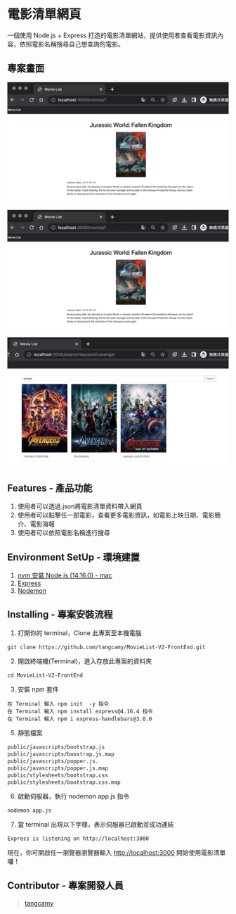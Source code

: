 # 電影清單網頁

一個使用 Node.js + Express 打造的電影清單網站，提供使用者查看電影資訊內容，依照電影名稱搜尋自己想查詢的電影。

## 專案畫面

![image](https://github.com/tangcamy/MovieList-V2-FrontEnd/blob/main/public/img/MovieInformation.png)

![image](https://github.com/tangcamy/MovieList-V2-FrontEnd/blob/main/public/img/MovieInformation.png)

![image](https://github.com/tangcamy/MovieList-V2-FrontEnd/blob/main/public/img/MovieSearch.png)


## Features - 產品功能
1. 使用者可以透過.json將電影清單資料帶入網頁
2. 使用者可以點擊任一部電影，查看更多電影資訊，如電影上映日期、電影簡介、電影海報
3. 使用者可以依照電影名稱進行搜尋


## Environment SetUp - 環境建置
1. [nvm 安裝 Node.js (14.16.0) - mac ](https://github.com/nvm-sh/nvm#installing-and-updating)
2. [Express](https://expressjs.com/)
3. [Nodemon](https://www.npmjs.com/package/nodemon)

## Installing - 專案安裝流程

1. 打開你的 terminal，Clone 此專案至本機電腦

```
git clone https://github.com/tangcamy/MovieList-V2-FrontEnd.git
```

2. 開啟終端機(Terminal)，進入存放此專案的資料夾

```
cd MovieList-V2-FrontEnd
```

3. 安裝 npm 套件

```
在 Terminal 輸入 npm init  -y 指令 
在 Terminal 輸入 npm install express@4.16.4 指令 
在 Terminal 輸入 npm i express-handlebars@3.0.0
```
5. 靜態檔案
```
public/javascripts/bootstrap.js
public/javascripts/boostrap.js.map
public/javascripts/popper.js.
public/javascripts/popper.js.map
public/stylesheets/bootstrap.css
public/stylesheets/bootstrap.css.map
```

6. 啟動伺服器，執行  nodemon app.js 指令
```
nodemon app.js
```

7. 當 terminal 出現以下字樣，表示伺服器已啟動並成功連結

```
Express is listening on http://localhost:3000
```

現在，你可開啟任一瀏覽器瀏覽器輸入 [http://localhost:3000](http://localhost:3000) 開始使用電影清單囉！

## Contributor - 專案開發人員

> [tangcamy](https://github.com/tangcamy)
